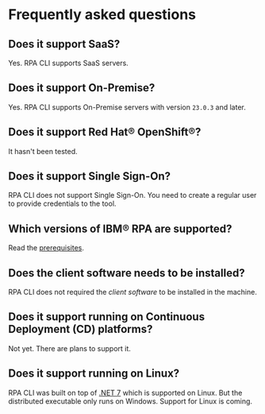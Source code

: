 # Frequently asked questions

## Does it support SaaS?
Yes. RPA CLI supports SaaS servers.

## Does it support On-Premise?
Yes. RPA CLI supports On-Premise servers with version `23.0.3` and later.

## Does it support Red Hat® OpenShift®?
It hasn't been tested.

## Does it support Single Sign-On?
RPA CLI does not support Single Sign-On. You need to create a regular user to provide credentials to the tool.

## Which versions of IBM® RPA are supported?
Read the [prerequisites](guide/getting-started.md#prerequisites).

## Does the client software needs to be installed?
RPA CLI does not required the *client software* to be installed in the machine.

## Does it support running on Continuous Deployment (CD) platforms?
Not yet. There are plans to support it.

## Does it support running on Linux?
RPA CLI was built on top of [.NET 7](https://dotnet.microsoft.com/en-us/download/dotnet/7.0) which is supported on Linux. But the distributed executable only runs on Windows. Support for Linux is coming.